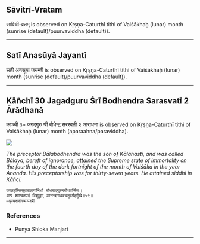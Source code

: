 ## Sāvitrī-Vratam
सावित्री-व्रतम् is observed on Kṛṣṇa-Caturthī tithi of Vaiśākhaḥ (lunar) month (sunrise (default)/puurvaviddha (default)).



---
## Satī Anasūyā Jayantī
सती अनसूया जयन्ती is observed on Kṛṣṇa-Caturthī tithi of Vaiśākhaḥ (lunar) month (sunrise (default)/puurvaviddha (default)).



---
## Kāñchī 30 Jagadguru Śrī Bodhendra Sarasvatī 2 Ārādhanā
काञ्ची ३० जगद्गुरु श्री बोधेन्द्र सरस्वती २ आराधना is observed on Kṛṣṇa-Caturthī tithi of Vaiśākhaḥ (lunar) month (aparaahna/paraviddha).

![](https://github.com/sanskrit-coders/jyotisha/blob/master/jyotisha/panchangam/temporal/festival/images/kanchi-jagadgurus/jagadguru-30.jpg)

_The preceptor Bālabodhendra was the son of Kālahasti, and was called Bālaya, bereft of ignorance, attained the Supreme state of immortality on the fourth day of the dark fortnight of the month of Vaiśāka in the year Ānanda. His preceptorship was for thirty-seven years. He attained siddhi in Kāñci._

```
कालहस्तिसुतबालयाभिधो बोधसद्गुरुरबोधवर्जितः।
आप शाश्वतपदं विशुद्धम् आनन्दमाधवचतुर्थ्यहर्मुखे॥५९॥
—पुण्यश्लोकमञ्जरी
```
### References
* Punya Shloka Manjari


---
